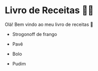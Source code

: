 # Livro de Receitas :woman_cook:

Olá! Bem vindo ao meu livro de receitas :call_me_hand:

* Strogonoff de frango
* Pavê
* Bolo

* Pudim